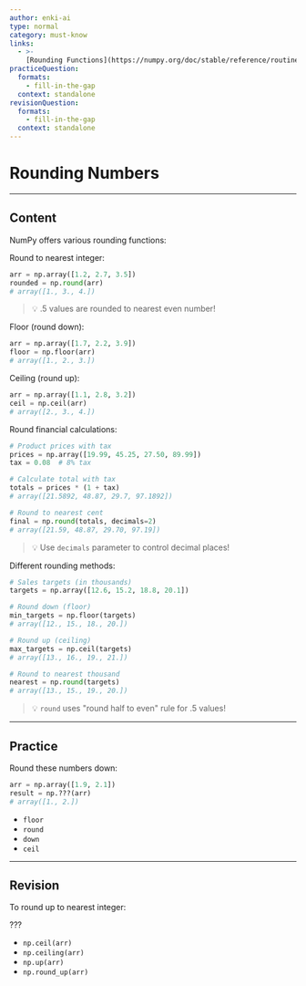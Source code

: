 ```yaml
---
author: enki-ai
type: normal
category: must-know
links:
  - >-
    [Rounding Functions](https://numpy.org/doc/stable/reference/routines.math.html#rounding){website}
practiceQuestion:
  formats:
    - fill-in-the-gap
  context: standalone
revisionQuestion:
  formats:
    - fill-in-the-gap
  context: standalone
---
```


# Rounding Numbers

---

## Content

NumPy offers various rounding functions:

Round to nearest integer:

```python
arr = np.array([1.2, 2.7, 3.5])
rounded = np.round(arr)
# array([1., 3., 4.])
```

> 💡 .5 values are rounded to nearest even number!

Floor (round down):

```python
arr = np.array([1.7, 2.2, 3.9])
floor = np.floor(arr)
# array([1., 2., 3.])
```

Ceiling (round up):

```python
arr = np.array([1.1, 2.8, 3.2])
ceil = np.ceil(arr)
# array([2., 3., 4.])
```

Round financial calculations:

```python
# Product prices with tax
prices = np.array([19.99, 45.25, 27.50, 89.99])
tax = 0.08  # 8% tax

# Calculate total with tax
totals = prices * (1 + tax)
# array([21.5892, 48.87, 29.7, 97.1892])

# Round to nearest cent
final = np.round(totals, decimals=2)
# array([21.59, 48.87, 29.70, 97.19])
```

> 💡 Use `decimals` parameter to control decimal places!

Different rounding methods:

```python
# Sales targets (in thousands)
targets = np.array([12.6, 15.2, 18.8, 20.1])

# Round down (floor)
min_targets = np.floor(targets)
# array([12., 15., 18., 20.])

# Round up (ceiling)
max_targets = np.ceil(targets)
# array([13., 16., 19., 21.])

# Round to nearest thousand
nearest = np.round(targets)
# array([13., 15., 19., 20.])
```

> 💡 `round` uses "round half to even" rule for .5 values!

---

## Practice

Round these numbers down:

```python
arr = np.array([1.9, 2.1])
result = np.???(arr)
# array([1., 2.])
```

- `floor`
- `round`
- `down`
- `ceil`

---

## Revision

To round up to nearest integer:

???

- `np.ceil(arr)`
- `np.ceiling(arr)`
- `np.up(arr)`
- `np.round_up(arr)`

